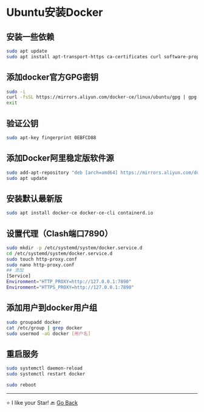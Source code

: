 # Ubuntu安装Docker

## 安装一些依赖

```bash
sudo apt update
sudo apt install apt-transport-https ca-certificates curl software-properties-common
```

## 添加docker官方GPG密钥

```bash
sudo -i
curl -fsSL https://mirrors.aliyun.com/docker-ce/linux/ubuntu/gpg | gpg --dearmor -o /etc/apt/trusted.gpg.d/docker-ce.gpg
exit
```

## 验证公钥

```bash
sudo apt-key fingerprint 0EBFCD88
```

## 添加Docker阿里稳定版软件源

```bash
sudo add-apt-repository "deb [arch=amd64] https://mirrors.aliyun.com/docker-ce/linux/ubuntu $(lsb_release -cs) stable"
sudo apt update
```

## 安装默认最新版
```bash
sudo apt install docker-ce docker-ce-cli containerd.io
```

## 设置代理（Clash端口7890）

```bash
sudo mkdir -p /etc/systemd/system/docker.service.d
cd /etc/systemd/system/docker.service.d
sudo touch http-proxy.conf
sudo nano http-proxy.conf
## 添加
[Service]
Environment="HTTP_PROXY=http://127.0.0.1:7890"
Environment="HTTPS_PROXY=http://127.0.0.1:7890"
```

## 添加用户到docker用户组

```bash
sudo groupadd docker
cat /etc/group | grep docker
sudo usermod -aG docker [用户名]
```

## 重启服务

```bash
sudo systemctl daemon-reload
sudo systemctl restart docker

sudo reboot
```

***
⭐ I like your Star!
🔙 [Go Back](README.md)
